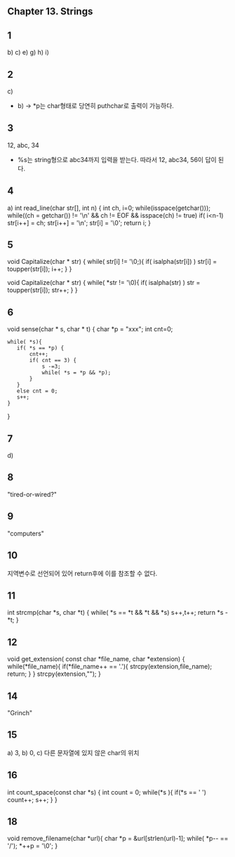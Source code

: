 
## Chapter 13. Strings 

## 1

   b) c) e) g) h) i)

## 2

   c) 
   * b) -> *p는 char형태로 당연히 puthchar로 출력이 가능하다.  

## 3

   12, abc, 34
   * %s는 string형으로 abc34까지 입력을 받는다. 따라서 12, abc34, 56이 답이 된다. 

## 4

   a) int read_line(char str[], int n)
      {
	int ch, i=0;
	while(isspace(getchar()));
	while((ch = getchar()) != '\n' && ch != EOF && isspace(ch) != true)
	    if( i<n-1) str[i++] = ch;
	    str[i++] = '\n';
	    str[i] = '\0';
	return i;
      }

## 5

   void Capitalize(char * str) {
	while( str[i] != '\0;){
	if( isalpha(str[i]) ) str[i] = toupper(str[i]);
	i++;
	}
   }

   void Capitalize(char * str) {
	while( *str != '\0){
	if( isalpha(str) ) str = toupper(str[i]);
	str++;
	}
   }

## 6

   void sense(char * s, char * t) {
   	char *p = "xxx";
	int cnt=0;

	while( *s){
	   if( *s == *p) {
	       cnt++;
	       if( cnt == 3) {
	           s -=3;
	       	   while( *s = *p && *p);
	       }
	   }
	   else cnt = 0;
	   s++;
	}
   	
   }

## 7

   d)

## 8

   "tired-or-wired?"
   
## 9

   "computers"

## 10

   지역변수로 선언되어 있어 return후에 이를 참조할 수 없다. 

## 11

   int strcmp(char *s, char *t)
   {
	while( *s == *t && *t && *s) s++,t++;
	return *s - *t;
   }

## 12

   void get_extension( const char *file_name, char *extension)
   {
	while(*file_name){
		if(*file_name++ == '.'){
		strcpy(extension,file_name);
		return;
		}
	}
	strcpy(extension,"");
   }

## 14

   "Grinch"

## 15

   a) 3, b) 0, c) 다른 문자열에 있지 않은 char의 위치 

## 16

   int count_space(const char *s)
   {
	int count = 0;
	while(*s ){
	   if(*s == ' ') count++;
	   s++;
	}
   }

## 18

   void remove_filename(char *url){
   	char *p = &url[strlen(url)-1];
   	while( *p-- == '/');
	*++p = '\0'; 
   }